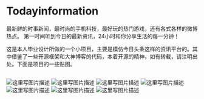 # Todayinformation
最新鲜的时事新闻，最时尚的手机科技，最好玩的热门游戏，还有各式各样的微博热点。 第一时间听到今日的最新资讯，24小时和你分享生活的每一分钟！

这是本人毕业设计所做的一个小项目，主要是模仿今日头条这样的资讯平台的。其中借鉴了一些开源框架和大神博客的代码，本着开源的精神，如有转载，请注明出处。下面是项目的一些贴图。

##
![这里写图片描述](http://img.blog.csdn.net/20150629184943172)
![这里写图片描述](http://img.blog.csdn.net/20150629184845824)
![这里写图片描述](http://img.blog.csdn.net/20150629185107368)
![这里写图片描述](http://img.blog.csdn.net/20150629185155305)
![这里写图片描述](http://img.blog.csdn.net/20150629185226548)
![这里写图片描述](http://img.blog.csdn.net/20150629185252222)
![这里写图片描述](http://img.blog.csdn.net/20150629185345011)


